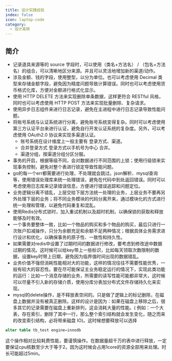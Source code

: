 ```yaml
---
title: 设计实践经验
index: false
icon: laptop-code
category:
  - 设计高频
---
```


## 简介

* 记录道具来源等的 source 字段时，可以使用（类名+方法名） / （包名+方法名）的组合，可以清晰地区分来源。并且可以灵活地增加新的渠道/动作。
* 涉及金额、钱的字段，使用整型，以分为单位。也可以考虑使用 Decimal 类型来存储金额字段，避免因为精度问题导致计算错误。同时也可以考虑使用货币格式化库，方便对金额进行格式化显示。
* 使用 HTTP DELETE 方法来实现删除单条数据，这样更符合 RESTful 风格，同时也可以考虑使用 HTTP POST 方法来实现批量删除、复杂请求。
* 使用异步日志组件来进行日志记录，避免在主进程中进行日志记录导致性能问题。
* 将账号系统与认证系统进行分离，避免账号系统变得复杂。同时可以考虑使用第三方认证平台来进行认证，避免自行开发认证系统的复杂度。另外，可以考虑使用
  OAuth2.0 协议来实现多渠道认证。
    * 账号系统在设计维度上一般主要有 登录方式、渠道。
    * 合并登录方式 登录方式以手机号为中心 合并。
    * 渠道分组，按渠道分组分区分服。
* 事务的开启，根据等级不同，会对数据进行不同范围的上锁；使用行级锁来实现事务控制，避免对整个表进行锁定导致性能问题。
* go的每一个err都需要进行处理，不处理就会跳过。json解析、mysql查询等，使用错误处理库来统一处理错误，避免在代码中到处返回错误。同时可以考虑使用日志库来记录错误信息，方便进行错误追踪和问题定位。
* 业务逻辑分离不错乱，上层交给下层方法统一处理的业务，上层业务不要再另外处理下层的业务；将不同业务模块的代码分离开来，通过模块化的方式进行统一处理和管理，以避免代码重复和混乱。
* 使用Redis分布式锁时，加入重试机制以及超时机制，以确保锁的获取和释放能够及时有效。
* 一个事务要整体一致，比如一个物品的购买和多个物品的购买，最后只进行一次账户扣减操作，只分为余额充足和余额不足两种情况；根据具体业务需求进行设计和优化，以确保事务的原子性、一致性和持久性。
* 如果需要对redis中设置了过期时间的数据进行修改，要考虑到修改途中数据过期的情况。这时候可以给key带上一些标识，比如每天领取次数限制的数据，设置key时带上日期，避免因为临界值时间出现的数据错乱。
* 业务价值不强但消耗性能相对大的功能，这样的情况往往不需要性能优秀，一般有较大的容忍性。要在尽可能保证主业务稳定运行的情况下，实现此类功能的运行：比如一个消息存储的业务，所需要的读写性能可能都非常大，这时候可以尽量不引入新的存储介质，使用分库分表加分布式文件存储持久化来实现。
* mysql的delete操作，是不释放表空间的。只是做了逻辑上的标记删除，在磁盘上数据并没有被真正删除。这样的设计是因为：如果在磁盘上移除之后，很多其它的记录需要在磁盘上重新排列，这会消耗大量的性能。(
例如：一个大表，存在索引，删除了其中一行，那么整个索引结构就会发生变化，随之而来的改变索引结构，必将带来磁盘 IO)。这时候想要释放可以选择

```sql
alter table tb_test engine=innodb
```

这个操作相对比较耗费性能，要谨慎操作。在数据量超千万的表中进行释放，一定要保证cpu核数至少大于等于2。因为这时候会占用1core的资源全部用来处理。时长可能超过5min。


